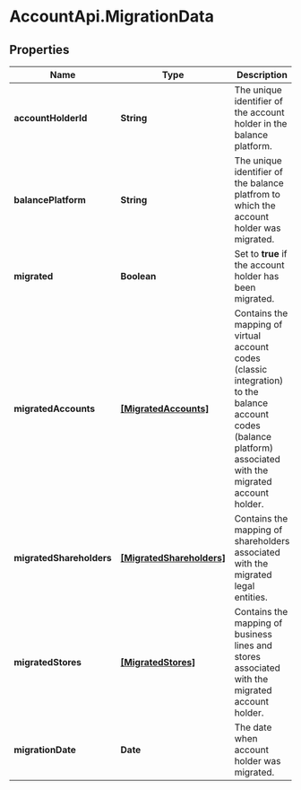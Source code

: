 # AccountApi.MigrationData

## Properties

Name | Type | Description | Notes
------------ | ------------- | ------------- | -------------
**accountHolderId** | **String** | The unique identifier of the account holder in the balance platform. | [optional] 
**balancePlatform** | **String** | The unique identifier of the balance platfrom to which the account holder was migrated. | [optional] 
**migrated** | **Boolean** | Set to **true** if the account holder has been migrated. | [optional] 
**migratedAccounts** | [**[MigratedAccounts]**](MigratedAccounts.md) | Contains the mapping of virtual account codes (classic integration) to the balance account codes (balance platform) associated with the migrated account holder. | [optional] 
**migratedShareholders** | [**[MigratedShareholders]**](MigratedShareholders.md) | Contains the mapping of shareholders associated with the migrated legal entities. | [optional] 
**migratedStores** | [**[MigratedStores]**](MigratedStores.md) | Contains the mapping of business lines and stores associated with the migrated account holder. | [optional] 
**migrationDate** | **Date** | The date when account holder was migrated. | [optional] 


